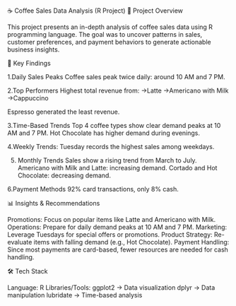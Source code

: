 ☕ Coffee Sales Data Analysis (R Project)
📌 Project Overview

This project presents an in-depth analysis of coffee sales data using R programming language.
The goal was to uncover patterns in sales, customer preferences, and payment behaviors to generate actionable business insights.

🔑 Key Findings

1.Daily Sales Peaks
Coffee sales peak twice daily: around 10 AM and 7 PM.

2.Top Performers
  Highest total revenue from: 
    ->Latte
    ->Americano with Milk
    ->Cappuccino

  Espresso generated the least revenue.

3.Time-Based Trends
  Top 4 coffee types show clear demand peaks at 10 AM and 7 PM.
  Hot Chocolate has higher demand during evenings.

4.Weekly Trends:
  Tuesday records the highest sales among weekdays.
  
5. Monthly Trends
  Sales show a rising trend from March to July.
  Americano with Milk and Latte: increasing demand.
  Cortado and Hot Chocolate: decreasing demand.

6.Payment Methods
  92% card transactions, only 8% cash.

📊 Insights & Recommendations

Promotions: Focus on popular items like Latte and Americano with Milk.
Operations: Prepare for daily demand peaks at 10 AM and 7 PM.
Marketing: Leverage Tuesdays for special offers or promotions.
Product Strategy: Re-evaluate items with falling demand (e.g., Hot Chocolate).
Payment Handling: Since most payments are card-based, fewer resources are needed for cash handling.

🛠️ Tech Stack

Language: R
Libraries/Tools:
ggplot2 → Data visualization
dplyr → Data manipulation
lubridate → Time-based analysis
